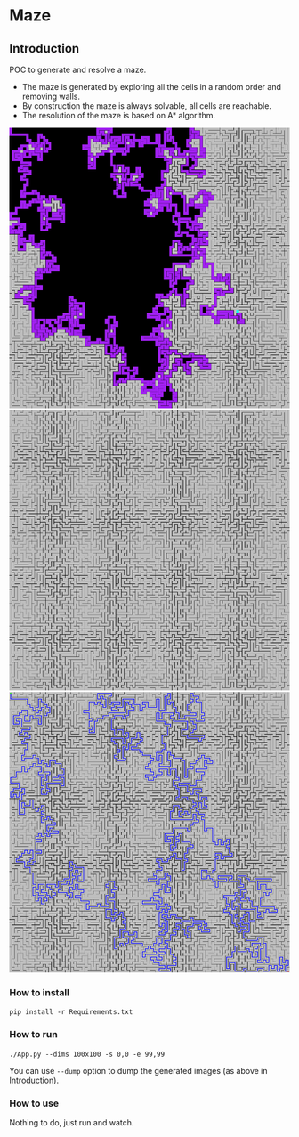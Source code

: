 # Maze

## Introduction

POC to generate and resolve a maze.

- The maze is generated by exploring all the cells in a random order and removing walls.
- By construction the maze is always solvable, all cells are reachable.
- The resolution of the maze is based on A* algorithm.

![maze_half_generated](assets/maze_half_generated.png)
![maze_generated](assets/maze_generated.png)
![path_found](assets/path_found.png)

### How to install

```
pip install -r Requirements.txt
```

### How to run

```
./App.py --dims 100x100 -s 0,0 -e 99,99
```

You can use `--dump` option to dump the generated images (as above in Introduction).

### How to use

Nothing to do, just run and watch.
